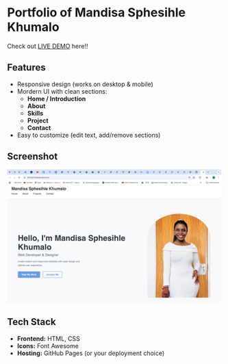 # Portfolio of Mandisa Sphesihle Khumalo

Check out [LIVE DEMO](https://mandisasihle.github.io/MySecProject/) here!!

## Features
- Responsive design (works on desktop & mobile)
- Mordern UI with clean sections:
  - **Home / Introduction**
  - **About**
  - **Skills**
  - **Project**
  - **Contact**
- Easy to customize (edit text, add/remove sections)

## Screenshot 
<img src="https://github.com/MandisaSihle/MySecProject/blob/main/images/myportf.png" alt="Screenshot" width="500" />

## Tech Stack
- **Frontend:** HTML, CSS
- **Icons:** Font Awesome
- **Hosting:** GitHub Pages (or your deployment choice)
  

